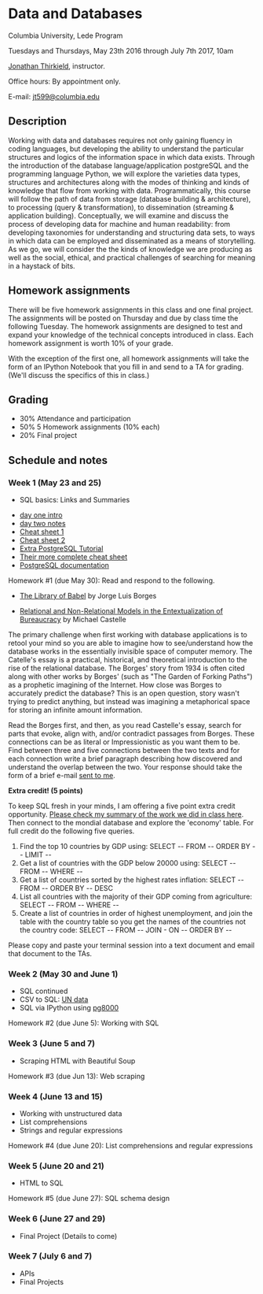 # Data and Databases

Columbia University, Lede Program

Tuesdays and Thursdays, May 23th 2016 through July 7th 2017, 10am

[Jonathan Thirkield](http://www.floatingmedia.com/), instructor.

Office hours: By appointment only.

E-mail: [jt599@columbia.edu](mailto:jt599@columbia.edu)

## Description

Working with data and databases requires not only gaining fluency in coding languages, but developing the ability to understand the particular structures and logics of the information space in which data exists. Through the introduction of the database language/application postgreSQL and the programming language Python, we will explore the varieties data types, structures and architectures along with the modes of thinking and kinds of knowledge that flow from working with data. Programmatically, this course will follow the path of data from storage (database building & architecture), to processing (query & transformation), to dissemination (streaming & application building). Conceptually, we will examine and discuss the process of developing data for machine and human readability: from developing taxonomies for understanding and structuring data sets, to ways in which data can be employed and disseminated as a means of storytelling. As we go, we will consider the the kinds of knowledge we are producing as well as the social, ethical, and practical challenges of searching for meaning in a haystack of bits. 


## Homework assignments

There will be five homework assignments in this class and one final project. 
The assignments will be posted on Thursday and due by class time the following Tuesday. The homework
assignments are designed to test and expand your knowledge of the technical
concepts introduced in class. Each homework assignment is worth 10% of your grade.

With the exception of the first one, all homework assignments will take the form of
an IPython Notebook that you fill in and send to a TA for grading. (We'll
discuss the specifics of this in class.)

## Grading

- 30% Attendance and participation
- 50% 5 Homework assignments (10% each)
- 20% Final project

## Schedule and notes

### Week 1 (May 23 and 25)

* SQL basics: Links and Summaries
- [day one intro](http://floatingmedia.com/columbia/postgresIntro.html)
- [day two notes](http://floatingmedia.com/columbia/postgreSQLclass2.html)
- [Cheat sheet 1](https://github.com/jthirkield/LedeProgram/blob/master/SQL-cheat_sheet1.pdf)
- [Cheat sheet 2](https://github.com/jthirkield/LedeProgram/blob/master/SQL-cheat_sheet1.pdf)
- [Extra PostgreSQL Tutorial](http://www.postgresqltutorial.com/)
- [Their more complete cheat sheet](http://www.postgresqltutorial.com/postgresql-cheat-sheet/)
- [PostgreSQL documentation](https://www.postgresql.org/docs/9.6/static/index.html)

Homework #1 (due May 30): Read and respond to the following.

* [The Library of Babel](https://libraryofbabel.info/Borges/libraryofbabel.pdf)
  by Jorge Luis Borges

* [Relational and Non-Relational Models in the Entextualization of Bureaucracy](http://computationalculture.net/article/relational-and-non-relational-models-in-the-entextualization-of-bureaucracy)
  by Michael Castelle

The primary challenge when first working with database applications is to retool your mind so you are able to imagine how to see/understand how the database works in the essentially invisible space of computer memory. The Catelle's essay is a practical, historical, and theoretical introduction to the rise of the relational database. The Borges' story from 1934 is often cited along with other works by Borges' (such as "The Garden of Forking Paths") as a prophetic imagining of the Internet. How close was Borges to accurately predict the database? This is an open question, story wasn't trying to predict anything, but instead was imagining a metaphorical space for storing an infinite amount information.

Read the Borges first, and then, as you read Castelle's essay, search for parts that evoke, align with, and/or contradict passages from Borges. These connections can be as literal or Impressionistic as you want them to be. Find between three and five connections between the two texts and for each connection write a brief paragraph describing how discovered and understand the overlap between the two. Your response should take the form of a brief e-mail [sent to me](mailto:jt599@columbia.edu).

**Extra credit! (5 points)**

To keep SQL fresh in your minds, I am offering a five point extra credit opportunity. [Please check my summary of the work we did in class here](http://floatingmedia.com/columbia/postgreSQLclass2.html). Then connect to the mondial database and explore the 'economy' table. For full credit do the following five queries.
1. Find the top 10 countries by GDP using: SELECT -- FROM -- ORDER BY -- LIMIT --
2. Get a list of countries with the GDP below 20000 using: SELECT -- FROM -- WHERE --
3. Get a list of countries sorted by the highest rates inflation: SELECT -- FROM -- ORDER BY -- DESC
4. List all countries with the majority of their GDP coming from agriculture: SELECT -- FROM -- WHERE --
5. Create a list of countries in order of highest unemployment, and join the table with the country table so you get the names of the countries not the country code: SELECT -- FROM -- JOIN - ON -- ORDER BY --

Please copy and paste your terminal session into a text document and email that document to the TAs.

### Week 2 (May 30 and June 1)

* SQL continued
* CSV to SQL: [UN data](http://data.un.org/Explorer.aspx) 
* SQL via IPython using [pg8000](http://pythonhosted.org/pg8000/)
  
Homework #2 (due June 5): Working with SQL

### Week 3 (June 5 and 7)

* Scraping HTML with Beautiful Soup

Homework #3 (due Jun 13): Web scraping

### Week 4 (June 13 and 15)

* Working with unstructured data
* List comprehensions
* Strings and regular expressions

Homework #4 (due June 20): List comprehensions and regular expressions

### Week 5 (June 20 and 21)

* HTML to SQL

Homework #5 (due June 27): SQL schema design

### Week 6 (June 27 and 29)

* Final Project (Details to come)

### Week 7 (July 6 and 7)

* APIs
* Final Projects
